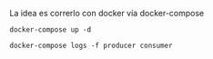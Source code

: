 La idea es correrlo con docker vía docker-compose

`docker-compose up -d`

`docker-compose logs -f producer consumer`
